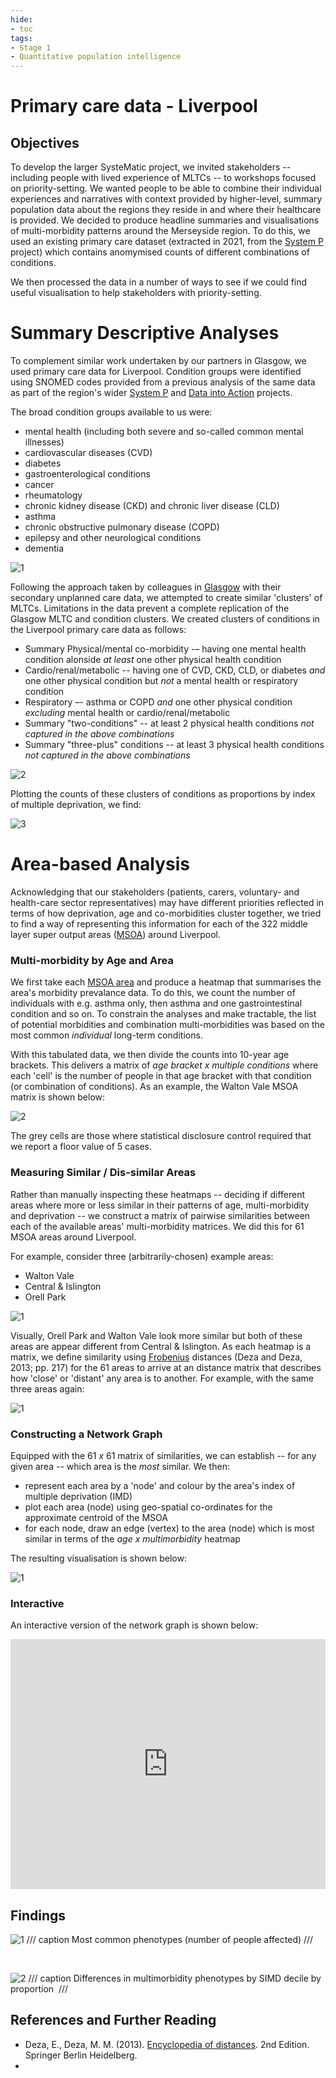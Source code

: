 ```yaml
---
hide:
- toc
tags:
- Stage 1
- Quantitative population intelligence
---
```


# Primary care data - Liverpool

## Objectives
To develop the larger SysteMatic project, we invited stakeholders -- including people with lived experience of MLTCs -- to workshops focused on priority-setting.  We wanted people to be able to combine their individual experiences and narratives with context provided by higher-level, summary population data about the regions they reside in and where their healthcare is provided.   We decided to produce headline summaries and visualisations of multi-morbidity patterns around the Merseyside region.  To do this, we used an existing primary care dataset (extracted in 2021, from the [System P](https://www.strategyunitwm.nhs.uk/system-p) project) which contains anomymised counts of different combinations of conditions. 

We then processed the data in a number of ways to see if we could find useful visualisation to help stakeholders with priority-setting.

# Summary Descriptive Analyses
To complement similar work undertaken by our partners in Glasgow, we used primary care data for Liverpool​.  Condition groups were identified using SNOMED codes provided from a previous analysis of the same data as part of the region's wider [System P](https://www.strategyunitwm.nhs.uk/system-p) and [Data into Action](https://www.cipha.nhs.uk/) projects.

The broad condition groups available to us were:
 * mental health (including both severe and so-called common mental illnesses)
 * cardiovascular diseases (CVD)
 * diabetes
 * gastroenterological conditions
 * cancer
 * rheumatology
 * chronic kidney disease (CKD) and chronic liver disease (CLD)
 * asthma
 * chronic obstructive pulmonary disease (COPD)
 * epilepsy and other neurological conditions
 * dementia

![1](../assets/single-condition-counts.png)

Following the approach taken by colleagues in [Glasgow](https://systematic-nihr.github.io/health-intelligence/glasgow/) with their secondary unplanned care data, we attempted to create similar 'clusters' of MLTCs.  Limitations in the data prevent a complete replication of the Glasgow MLTC and condition clusters.  We created clusters of conditions in the Liverpool primary care data as follows:

 * Summary Physical/mental co-morbidity -– having one mental health condition alonside *at least* one other physical health condition​
 * Cardio/renal/metabolic -- having one of CVD, CKD, CLD, or diabetes *and* one other physical condition but *not* a mental health or respiratory condition​
 * Respiratory –- asthma or COPD *and* one other physical condition *excluding* mental health or cardio/renal/metabolic
 * Summary "two-conditions" -- at least 2 physical health conditions *not captured in the above combinations*​
 * Summary "three-plus" conditions -- at least 3 physical health conditions *not captured in the above combinations*

![2](../assets/comorbid-cluster-counts.png)

Plotting the counts of these clusters of conditions as proportions by index of multiple deprivation, we find:

![3](../assets/MLTC-proportions-by-IMD.png)



# Area-based Analysis
Acknowledging that our stakeholders (patients, carers, voluntary- and health-care sector representatives) may have different priorities reflected in terms of how deprivation, age and co-morbidities cluster together, we tried to find a way of representing this information for each of the 322 middle layer super output areas ([MSOA](https://www.ons.gov.uk/methodology/geography/ukgeographies/statisticalgeographies)) around Liverpool.   

### Multi-morbidity by Age and Area
We first take each [MSOA area](https://www.ons.gov.uk/methodology/geography/ukgeographies/statisticalgeographies) and produce a heatmap that summarises the area's morbidity prevalance data.  To do this, we count the number of individuals with e.g. asthma only, then asthma and one gastrointestinal condition and so on. To constrain the analyses and make tractable, the list of potential morbidities and combination multi-morbidities was based on the most common *individual* long-term conditions.  

With this tabulated data, we then divide the counts into 10-year age brackets.  This delivers a matrix of *age bracket x multiple conditions* where each 'cell' is the number of people in that age bracket with that condition (or combination of conditions).  As an example, the Walton Vale MSOA matrix is shown below:

![2](../assets/example-heatmap-Walton-Vale.png)

The grey cells are those where statistical disclosure control required that we report a floor value of 5 cases.

### Measuring Similar / Dis-similar Areas
Rather than manually inspecting these heatmaps -- deciding if different areas where more or less similar in their patterns of age, multi-morbidity and deprivation -- we construct a matrix of pairwise similarities between each of the available areas' multi-morbidity matrices.  We did this for 61 MSOA areas around Liverpool.

For example, consider three (arbitrarily-chosen) example areas:

  * Walton Vale
  * Central & Islington
  * Orell Park

![1](../assets/example-3-areas.png)

Visually, Orell Park and Walton Vale look more similar but both of these areas are appear different from Central & Islington.  As each heatmap is a matrix, we define similarity using [Frobenius](https://en.wikipedia.org/wiki/Matrix_norm#Frobenius_norm) distances (Deza and Deza, 2013; pp. 217) for the 61 areas to arrive at an distance matrix that describes how 'close' or 'distant' any area is to another.  For example, with the same three areas again:

![1](../assets/example-similarity.png)

### Constructing a Network Graph
Equipped with the 61 *x* 61 matrix of similarities, we can establish -- for any given area -- which area is the *most* similar.  We then:

 * represent each area by a 'node' and colour by the area's index of multiple deprivation (IMD)
 * plot each area (node) using geo-spatial co-ordinates for the approximate centroid of the MSOA
 * for each node, draw an edge (vertex) to the area (node) which is most similar in terms of the *age x multimorbidity* heatmap

The resulting visualisation is shown below:

![1](../assets/composite-network-plot-for-web.png)

### Interactive
An interactive version of the network graph is shown below:

<iframe src="https://systematic-nihr.github.io/network-interactive-example/networkInteractive1.html" title="D3" width="100%" height="400" style="border:none;"></iframe>
<br />


## Findings 

![1](../assets/glasgow-hi-1.PNG)
/// caption
Most common phenotypes (number of people affected)
///

<br>

![2](../assets/glasgow-hi-2.PNG)
/// caption
Differences in multimorbidity phenotypes by SIMD decile by proportion 
///

## References and Further Reading
 * Deza, E., Deza, M. M. (2013). [Encyclopedia of distances](https://link.springer.com/book/10.1007/978-3-662-52844-0). 2nd Edition. Springer Berlin Heidelberg.
 * 
